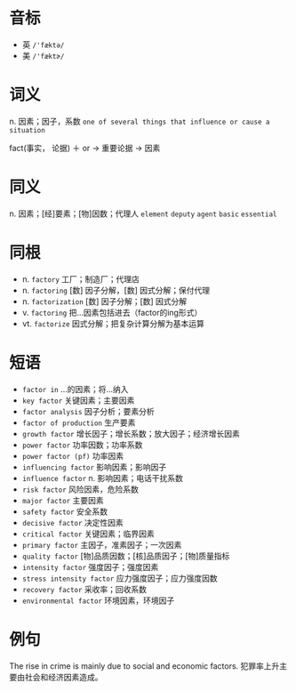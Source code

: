 # 音标

- 英 `/'fæktə/`
- 美 `/'fæktɚ/`

# 词义

n. 因素；因子，系数
`one of several things that influence or cause a situation`



fact(事实， 论据) ＋ or → 重要论据 → 因素

# 同义

n. 因素；[经]要素；[物]因数；代理人
`element` `deputy` `agent` `basic` `essential`

# 同根

- n. `factory` 工厂；制造厂；代理店
- n. `factoring` [数] 因子分解，[数] 因式分解；保付代理
- n. `factorization` [数] 因子分解；[数] 因式分解
- v. `factoring` 把…因素包括进去（factor的ing形式）
- vt. `factorize` 因式分解；把复杂计算分解为基本运算

# 短语

- `factor in` …的因素；将…纳入
- `key factor` 关键因素；主要因素
- `factor analysis` 因子分析；要素分析
- `factor of production` 生产要素
- `growth factor` 增长因子；增长系数；放大因子；经济增长因素
- `power factor` 功率因数；功率系数
- `power factor (pf)` 功率因素
- `influencing factor` 影响因素；影响因子
- `influence factor` n. 影响因素；电话干扰系数
- `risk factor` 风险因素，危险系数
- `major factor` 主要因素
- `safety factor` 安全系数
- `decisive factor` 决定性因素
- `critical factor` 关键因素；临界因素
- `primary factor` 主因子，准素因子；一次因素
- `quality factor` [物]品质因数；[核]品质因子；[物]质量指标
- `intensity factor` 强度因子；强度因素
- `stress intensity factor` 应力强度因子；应力强度因数
- `recovery factor` 采收率；回收系数
- `environmental factor` 环境因素，环境因子

# 例句

The rise in crime is mainly due to social and economic factors.
犯罪率上升主要由社会和经济因素造成。


